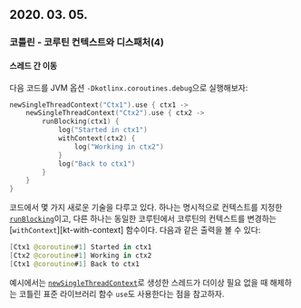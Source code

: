 ## 2020. 03. 05.

### 코틀린 - 코루틴 컨텍스트와 디스패처(4)

#### 스레드 간 이동

다음 코드를 JVM 옵션 `-Dkotlinx.coroutines.debug`으로 실행해보자:

```kotlin
newSingleThreadContext("Ctx1").use { ctx1 ->
    newSingleThreadContext("Ctx2").use { ctx2 ->
        runBlocking(ctx1) {
            log("Started in ctx1")
            withContext(ctx2) {
                log("Working in ctx2")
            }
            log("Back to ctx1")
        }
    }
}
```

코드에서 몇 가지 새로운 기술을 다루고 있다. 하나는 명시적으로 컨텍스트를 지정한 [`runBlocking`][kt-run-blocking]이고, 다른 하나는 동일한 코루틴에서 코루틴의 컨텍스트를 변경하는 [`withContext`][kt-with-context] 함수이다. 다음과 같은 출력을 볼 수 있다:

```kotlin
[Ctx1 @coroutine#1] Started in ctx1
[Ctx2 @coroutine#1] Working in ctx2
[Ctx1 @coroutine#1] Back to ctx1
```

예시에서는 [`newSingleThreadContext`][kt-new-single-thread-context]로 생성한 스레드가 더이상 필요 없을 때 해제하는 코틀린 표준 라이브러리 함수 `use`도 사용한다는 점을 참고하자.



[kt-run-blocking]: https://kotlin.github.io/kotlinx.coroutines/kotlinx-coroutines-core/kotlinx.coroutines/run-blocking.html
[kt-new-single-thread-context]: https://kotlin.github.io/kotlinx.coroutines/kotlinx-coroutines-core/kotlinx.coroutines/new-single-thread-context.html